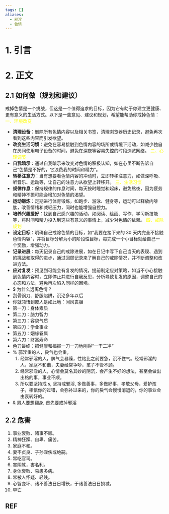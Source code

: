 ```yaml
---
tags: []
aliases:
  - 邪淫
  - 色情
---
```

# 1. 引言

# 2. 正文
## 2.1 如何做（规划和建议）
戒掉色情是一个挑战，但这是一个值得追求的目标，因为它有助于你建立更健康、更有意义的生活方式。以下是一些意见、建议和规划，希望能帮助你戒掉色情：
<font color="#ffff00"> 一、环境改变</font>
- **清理设备**：删除所有色情内容以及相关书签，清理浏览器历史记录，避免再次看到这些内容而引发欲望。
- **改变生活习惯**：避免在容易接触到色情内容的场所或情境下活动，如减少独自在房间使用电子设备的时间，避免在深夜等容易失控的时段浏览网络。
<font color="#ffff00">二、心理调节</font>
- **自我暗示**：通过自我暗示来改变对色情的积极认知，如在心里不断告诉自己“色情是不好的，它浪费我的时间和精力”。
- **转移注意力**：当有想要看色情内容的冲动时，立即转移注意力，如做深呼吸、听音乐、运动等，让自己的注意力从欲望上转移开。
<font color="#ffff00"> 三、生活习惯</font>
- **规律作息**：保持规律的作息时间，每天按时睡觉和起床，避免熬夜，因为疲劳和精神不振可能会增加对色情的渴望。
- **运动锻炼**：定期进行体育锻炼，如跑步、游泳、健身等，运动可以释放内啡肽，改善情绪和减轻压力，同时也能增强自控力。
- **培养兴趣爱好**：找到自己感兴趣的活动，如阅读、绘画、写作、学习新技能等，将时间和精力投入到这些有意义的事情上，减少对色情的依赖。
<font color="#ffff00"> 四、戒除规划</font>
- **设定目标**：明确自己戒除色情的目标，如“我要在接下来的 30 天内完全不接触色情内容”，并将目标分解为小的阶段性目标，每完成一个小目标就给自己一个奖励，增强动力。
- **记录进展**：每天记录自己的戒除进展，如在日记中写下自己当天的表现、遇到的挑战和取得的进步，通过回顾记录来了解自己的戒除情况，并不断调整和改进方法。
- **应对复发**：预见到可能会有复发的情况，提前制定应对策略，如当不小心接触到色情内容时，立即停止并进行自我反思，分析导致复发的原因，调整自己的心态和方法，避免再次陷入同样的困境。
- $ 为什么远离色情？
- 刮骨钢刀、舒服陷阱，沉沦多年以后
- 你就领悟到废人是如此地：闻风丧胆
- 第一刀：身体素质
- 第二刀：脑力智力
- 第三刀：容貌气质
- 第四刀：学业事业
- 第五刀：姻缘眷属
- 第六刀：财富寿命
- 色刀最终：把健康和福报一刀一刀地削得“一干二净“
- % 邪淫重的人，戾气也会重。
	1. 经常邪淫的人，脾气会暴躁，性格比之前要急，沉不住气。经常邪淫的人，家庭不和谐，夫妻经常争吵，孩子不管不顾。
	2. 经常邪淫的人，心情会莫名其妙的阴沉，会产生不好的想法，甚至会做出出格的事，事业不顺。
	3. 所以要坚持戒 s, 坚持戒邪淫, 多做善事，多做好事，孝敬父母，爱护孩子，相信你的过错，会弥补过来的，你的戾气会慢慢消退的，你的事业会由衰转好的。
- & 男人要想翻身, 首先要戒掉邪淫
## 2.2  危害
1. 事业衰败、诸事不顺。
2. 精神狂躁、自卑、痛苦。
3. 家庭不和。
4. 妻不贞良、子孙淫佚或绝嗣。
5. 常吃官司。
6. 害阴骘，害名利。
7. 身体衰败、易患多病。
8. 常被人怀疑、轻贱。
9. 心智变坏、诸不善法日日增长，于诸善法日日损减。
10. 早亡
## REF

